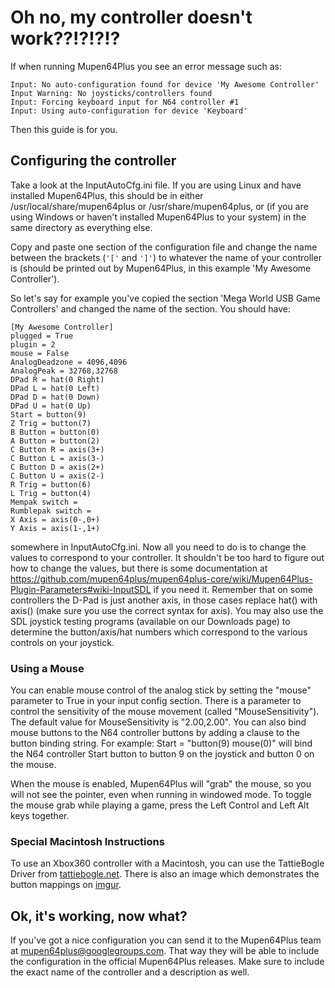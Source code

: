 # Oh no, my controller doesn't work??!?!?!? #

If when running Mupen64Plus you see an error message such as:

```
Input: No auto-configuration found for device 'My Awesome Controller'
Input Warning: No joysticks/controllers found
Input: Forcing keyboard input for N64 controller #1
Input: Using auto-configuration for device 'Keyboard'
```

Then this guide is for you.

## Configuring the controller ##

Take a look at the InputAutoCfg.ini file.  If you are using Linux and have installed Mupen64Plus, this should be in either /usr/local/share/mupen64plus or /usr/share/mupen64plus, or (if you are using Windows or haven't installed Mupen64Plus to your system) in the same directory as everything else.

Copy and paste one section of the configuration file and change the name between the brackets (`'['` and `']'`) to whatever the name of your controller is (should be printed out by Mupen64Plus, in this example 'My Awesome Controller').

So let's say for example you've copied the section 'Mega World USB Game Controllers' and changed the name of the section. You should have:

```
[My Awesome Controller]
plugged = True
plugin = 2
mouse = False
AnalogDeadzone = 4096,4096
AnalogPeak = 32768,32768
DPad R = hat(0 Right)
DPad L = hat(0 Left)
DPad D = hat(0 Down)
DPad U = hat(0 Up)
Start = button(9)
Z Trig = button(7)
B Button = button(0)
A Button = button(2)
C Button R = axis(3+)
C Button L = axis(3-)
C Button D = axis(2+)
C Button U = axis(2-)
R Trig = button(6)
L Trig = button(4)
Mempak switch =
Rumblepak switch =
X Axis = axis(0-,0+)
Y Axis = axis(1-,1+)
```

somewhere in InputAutoCfg.ini. Now all you need to do is to change the values to correspond to your controller. It shouldn't be too hard to figure out how to change the values, but there is some documentation at https://github.com/mupen64plus/mupen64plus-core/wiki/Mupen64Plus-Plugin-Parameters#wiki-InputSDL if you need it. Remember that on some controllers the D-Pad is just another axis, in those cases replace hat() with axis() (make sure you use the correct syntax for axis).  You may also use the SDL joystick testing programs (available on our Downloads page) to determine the button/axis/hat numbers which correspond to the various controls on your joystick.

### Using a Mouse ###
You can enable mouse control of the analog stick by setting the "mouse" parameter to True in your input config section.  There is a parameter to control the sensitivity of the mouse movement (called "MouseSensitivity").  The default value for MouseSensitivity is "2.00,2.00".  You can also bind mouse buttons to the N64 controller buttons by adding a clause to the button binding string.  For example: Start = "button(9) mouse(0)" will bind the N64 controller Start button to button 9 on the joystick and button 0 on the mouse.

When the mouse is enabled, Mupen64Plus will "grab" the mouse, so you will not see the pointer, even when running in windowed mode.  To toggle the mouse grab while playing a game, press the Left Control and Left Alt keys together.

### Special Macintosh Instructions ###
To use an Xbox360 controller with a Macintosh, you can use the TattieBogle Driver from [tattiebogle.net](http://tattiebogle.net/index.php/ProjectRoot/Xbox360Controller/OsxDriver).  There is also an image which demonstrates the button mappings on [imgur](http://imgur.com/yb8rV).

## Ok, it's working, now what? ##

If you've got a nice configuration you can send it to the Mupen64Plus team at mupen64plus@googlegroups.com. That way they will be able to include the configuration in the official Mupen64Plus releases. Make sure to include the exact name of the controller and a description as well.